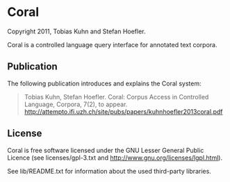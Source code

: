 Coral
=====

Copyright 2011, Tobias Kuhn and Stefan Hoefler.

Coral is a controlled language query interface for annotated text corpora.


Publication
-----------

The following publication introduces and explains the Coral system:

> Tobias Kuhn, Stefan Hoefler. Coral: Corpus Access in Controlled Language,
> Corpora, 7(2), to appear.
> http://attempto.ifi.uzh.ch/site/pubs/papers/kuhnhoefler2013coral.pdf


License
-------

Coral is free software licensed under the GNU Lesser General Public Licence (see licenses/gpl-3.txt
and http://www.gnu.org/licenses/lgpl.html).

See lib/README.txt for information about the used third-party libraries.
